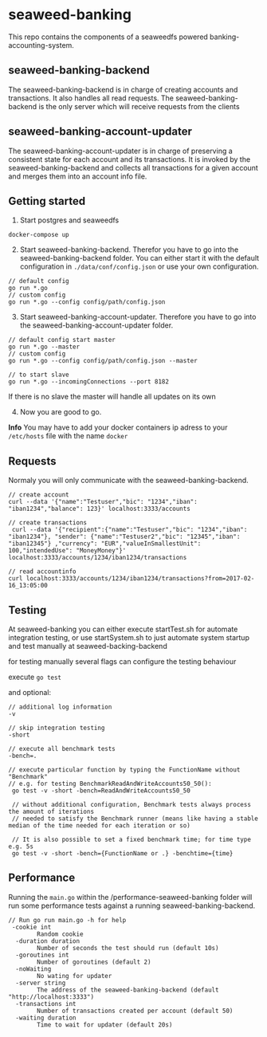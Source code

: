 seaweed-banking
===============

This repo contains the components of a seaweedfs powered banking-accounting-system.

## seaweed-banking-backend
The seaweed-banking-backend is in charge of creating accounts and transactions. It also handles
all read requests. The seaweed-banking-backend is the only server which will receive requests from
the clients

## seaweed-banking-account-updater
The seaweed-banking-account-updater is in charge of preserving a consistent state for each account and
its transactions. It is invoked by the seaweed-banking-backend and collects all transactions for a given account 
and merges them into an account info file. 

## Getting started

1. Start postgres and seaweedfs
```
docker-compose up
```

2. Start seaweed-banking-backend. Therefor you have to go into the seaweed-banking-backend folder.
You can either start it with the default configuration in `./data/conf/config.json` or use your own
configuration.
```
// default config
go run *.go
// custom config
go run *.go --config config/path/config.json
```

3. Start seaweed-banking-account-updater. Therefore you have to go into the seaweed-banking-account-updater folder.
```
// default config start master
go run *.go --master
// custom config
go run *.go --config config/path/config.json --master

// to start slave
go run *.go --incomingConnections --port 8182
```

If there is no slave the master will handle all updates on its own

4. Now you are good to go.

**Info**
You may have to add your docker containers ip adress to your `/etc/hosts` file with the name `docker`

## Requests
Normaly you will only communicate with the seaweed-banking-backend.

```
// create account
curl --data '{"name":"Testuser","bic": "1234","iban": "iban1234","balance": 123}' localhost:3333/accounts

// create transactions
 curl --data '{"recipient":{"name":"Testuser","bic": "1234","iban": "iban1234"}, "sender": {"name":"Testuser2","bic": "12345","iban": "iban12345"} ,"currency": "EUR","valueInSmallestUnit": 100,"intendedUse": "MoneyMoney"}' localhost:3333/accounts/1234/iban1234/transactions

// read accountinfo
curl localhost:3333/accounts/1234/iban1234/transactions?from=2017-02-16_13:05:00
```

## Testing
At seaweed-banking you can either execute startTest.sh for automate integration testing, or use startSystem.sh to just automate system startup and test manually at seaweed-backing-backend

for testing manually several flags can configure the testing behaviour

execute `go test`

and optional:

```
// additional log information
-v 

// skip integration testing
-short

// execute all benchmark tests
-bench=.

// execute particular function by typing the FunctionName without "Benchmark"
// e.g. for testing BenchmarkReadAndWriteAccounts50_50():
 go test -v -short -bench=ReadAndWriteAccounts50_50

 // without additional configuration, Benchmark tests always process the amount of iterations
 // needed to satisfy the Benchmark runner (means like having a stable median of the time needed for each iteration or so)

 // It is also possible to set a fixed benchmark time; for time type e.g. 5s
 go test -v -short -bench={FunctionName or .} -benchtime={time}

```

## Performance

Running the `main.go` within the /performance-seaweed-banking folder will run some performance tests against a running seaweed-banking-backend.

```
// Run go run main.go -h for help
 -cookie int
    	Random cookie
  -duration duration
    	Number of seconds the test should run (default 10s)
  -goroutines int
    	Number of goroutines (default 2)
  -noWaiting
    	No wating for updater
  -server string
    	The address of the seaweed-banking-backend (default "http://localhost:3333")
  -transactions int
    	Number of transactions created per account (default 50)
  -waiting duration
    	Time to wait for updater (default 20s)

```





